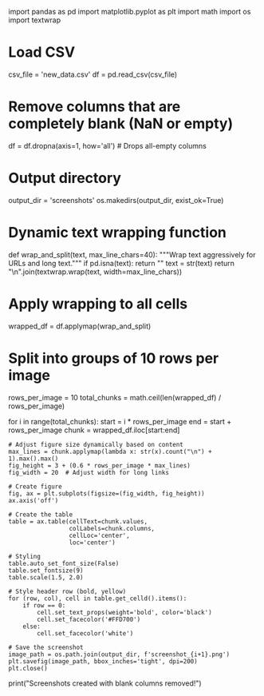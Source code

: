 import pandas as pd
import matplotlib.pyplot as plt
import math
import os
import textwrap

# Load CSV
csv_file = 'new_data.csv'
df = pd.read_csv(csv_file)

# Remove columns that are completely blank (NaN or empty)
df = df.dropna(axis=1, how='all')  # Drops all-empty columns

# Output directory
output_dir = 'screenshots'
os.makedirs(output_dir, exist_ok=True)

# Dynamic text wrapping function
def wrap_and_split(text, max_line_chars=40):
    """Wrap text aggressively for URLs and long text."""
    if pd.isna(text):
        return ""
    text = str(text)
    return "\n".join(textwrap.wrap(text, width=max_line_chars))

# Apply wrapping to all cells
wrapped_df = df.applymap(wrap_and_split)

# Split into groups of 10 rows per image
rows_per_image = 10
total_chunks = math.ceil(len(wrapped_df) / rows_per_image)

for i in range(total_chunks):
    start = i * rows_per_image
    end = start + rows_per_image
    chunk = wrapped_df.iloc[start:end]

    # Adjust figure size dynamically based on content
    max_lines = chunk.applymap(lambda x: str(x).count("\n") + 1).max().max()
    fig_height = 3 + (0.6 * rows_per_image * max_lines)
    fig_width = 20  # Adjust width for long links

    # Create figure
    fig, ax = plt.subplots(figsize=(fig_width, fig_height))
    ax.axis('off')

    # Create the table
    table = ax.table(cellText=chunk.values,
                     colLabels=chunk.columns,
                     cellLoc='center',
                     loc='center')

    # Styling
    table.auto_set_font_size(False)
    table.set_fontsize(9)
    table.scale(1.5, 2.0)

    # Style header row (bold, yellow)
    for (row, col), cell in table.get_celld().items():
        if row == 0:
            cell.set_text_props(weight='bold', color='black')
            cell.set_facecolor('#FFD700')
        else:
            cell.set_facecolor('white')

    # Save the screenshot
    image_path = os.path.join(output_dir, f'screenshot_{i+1}.png')
    plt.savefig(image_path, bbox_inches='tight', dpi=200)
    plt.close()

print("Screenshots created with blank columns removed!")
